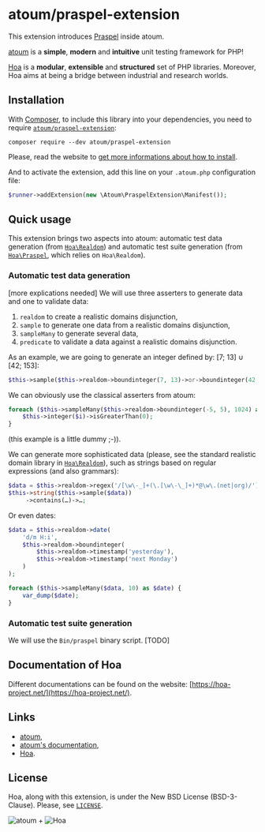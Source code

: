 # atoum/praspel-extension

This extension introduces
[Praspel](https://central.hoa-project.net/Resource/Library/Praspel) inside atoum.

[atoum](http://atoum.org/) is a **simple**, **modern** and **intuitive** unit
testing framework for PHP!

[Hoa](https://hoa-project.net/) is a **modular**, **extensible** and
**structured** set of PHP libraries.  Moreover, Hoa aims at being a bridge
between industrial and research worlds.

## Installation

With [Composer](http://getcomposer.org/), to include this library into your
dependencies, you need to require
[`atoum/praspel-extension`](https://packagist.org/packages/atoum/praspel-extension):

```
composer require --dev atoum/praspel-extension
```

Please, read the website to [get more informations about how to
install](https://hoa-project.net/Source.html).

And to activate the extension, add this line on your `.atoum.php` configuration
file:

```php
$runner->addExtension(new \Atoum\PraspelExtension\Manifest());
```

## Quick usage

This extension brings two aspects into atoum: automatic test data generation
(from [`Hoa\Realdom`](https://central.hoa-project.net/Resource/Library/Realdom))
and automatic test suite generation (from
[`Hoa\Praspel`](https://central.hoa-project.net/Resource/Library/Praspel), which
relies on `Hoa\Realdom`).

### Automatic test data generation

[more explications needed]
We will use three asserters to generate data and one to validate data:

  1. `realdom` to create a realistic domains disjunction,
  2. `sample` to generate one data from a realistic domains disjunction,
  3. `sampleMany` to generate several data,
  4. `predicate` to validate a data against a realistic domains disjunction.

As an example, we are going to generate an integer defined by: [7; 13] ∪ [42;
153]:

```php
$this->sample($this->realdom->boundinteger(7, 13)->or->boundinteger(42, 153))
```

We can obviously use the classical asserters from atoum:

```php
foreach ($this->sampleMany($this->realdom->boundinteger(-5, 5), 1024) as $i) {
    $this->integer($i)->isGreaterThan(0);
}
```

(this example is a little dummy ;-)).

We can generate more sophisticated data (please, see the standard realistic
domain library in
[`Hoa\Realdom`](https://central.hoa-project.net/Resource/Library/Realdom)), such
as strings based on regular expressions (and also grammars):

```php
$data = $this->realdom->regex('/[\w\-_]+(\.[\w\-\_]+)*@\w\.(net|org)/');
$this->string($this->sample($data))
     ->contains(…)->…;
```

Or even dates:

```php
$data = $this->realdom->date(
    'd/m H:i',
    $this->realdom->boundinteger(
        $this->realdom->timestamp('yesterday'),
        $this->realdom->timestamp('next Monday')
    )
);

foreach ($this->sampleMany($data, 10) as $date) {
    var_dump($date);
}
```

### Automatic test suite generation

We will use the `Bin/praspel` binary script.
[TODO]

## Documentation of Hoa

Different documentations can be found on the website:
[https://hoa-project.net/](https://hoa-project.net/).

## Links

* [atoum](http://atoum.org),
* [atoum's documentation](http://docs.atoum.org),
* [Hoa](http://hoa-project.net).

## License

Hoa, along with this extension, is under the New BSD License (BSD-3-Clause).
Please, see [`LICENSE`](http://hoa-project.net/LICENSE).

![atoum](http://atoum.org/images/logo/atoum.png)
+
![Hoa](https://static.hoa-project.net/Image/Hoa_small.png)
